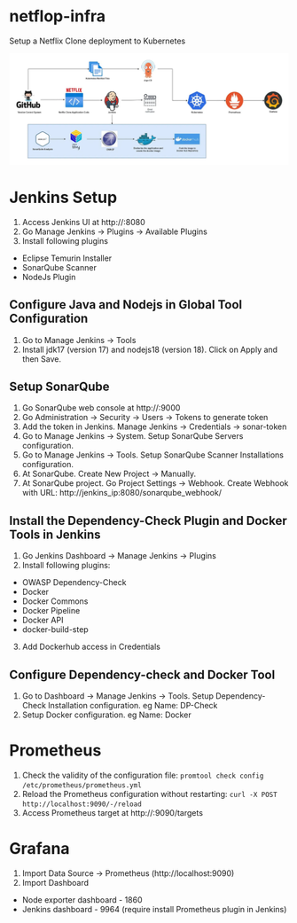 # netflop-infra
Setup a Netflix Clone deployment to Kubernetes

![screenshot](pihqiNA_4.jpg)

# Jenkins Setup

1. Access Jenkins UI at http://<jenkins-ip>:8080
2. Go Manage Jenkins -> Plugins -> Available Plugins
3. Install following plugins
  - Eclipse Temurin Installer
  - SonarQube Scanner
  - NodeJs Plugin

## Configure Java and Nodejs in Global Tool Configuration

1. Go to Manage Jenkins -> Tools
2. Install jdk17 (version 17) and nodejs18 (version 18). Click on Apply and then Save.

## Setup SonarQube

1. Go SonarQube web console at http://<jenkins-ip>:9000
2. Go Administration -> Security -> Users -> Tokens to generate token
2. Add the token in Jenkins. Manage Jenkins -> Credentials -> sonar-token
3. Go to Manage Jenkins -> System. Setup SonarQube Servers configuration.
4. Go to Manage Jenkins -> Tools. Setup SonarQube Scanner Installations configuration.
5. At SonarQube. Create New Project -> Manually.
6. At SonarQube project. Go Project Settings -> Webhook. Create Webhook with URL: http://jenkins_ip:8080/sonarqube_webhook/

## Install the Dependency-Check Plugin and Docker Tools in Jenkins

1. Go Jenkins Dashboard -> Manage Jenkins -> Plugins
2. Install following plugins:
  - OWASP Dependency-Check
  - Docker
  - Docker Commons
  - Docker Pipeline
  - Docker API
  - docker-build-step
3. Add Dockerhub access in Credentials

## Configure Dependency-check and Docker Tool
1. Go to Dashboard -> Manage Jenkins -> Tools. Setup Dependency-Check Installation configuration. eg Name: DP-Check
2. Setup Docker configuration. eg Name: Docker

# Prometheus
1. Check the validity of the configuration file:
  `promtool check config /etc/prometheus/prometheus.yml`
2. Reload the Prometheus configuration without restarting:
  `curl -X POST http://localhost:9090/-/reload`
3. Access Prometheus target at http://<prometheus-ip>:9090/targets

# Grafana
1. Import Data Source -> Prometheus (http://localhost:9090)
2. Import Dashboard
  - Node exporter dashboard - 1860 
  - Jenkins dashboard - 9964 (require install Prometheus plugin in Jenkins)